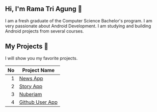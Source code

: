 ## Hi, I'm Rama Tri Agung 👋
I am a fresh graduate of the Computer Science Bachelor's program. I am very passionate about Android Development. I am studying and building Android projects from several courses.

## My Projects 📱
I will show you my favorite projects.

| No   | Project Name    |
|-----:|-----------------|
|     1| [News App](https://github.com/RTAgung/RTAgung#news-app)        |
|     2| [Story App](https://github.com/RTAgung/Dicoding-Android-Intermediate/tree/master/24-Submission2)       |
|     3| [Nuberjam](https://github.com/Nub-en-Nuber/NuberJam-Android)        |
|     4| [Github User App](https://github.com/RTAgung/Dicoding-Android-Fundamental/tree/master/Submission2) |
